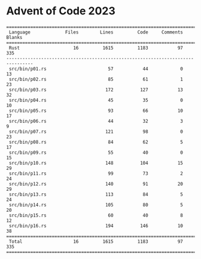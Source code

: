 # Advent of Code 2023

    ================================================================================
     Language             Files        Lines         Code     Comments       Blanks
    ================================================================================
     Rust                    16         1615         1183           97          335
    --------------------------------------------------------------------------------
     src/bin/p01.rs                       57           44            0           13
     src/bin/p02.rs                       85           61            1           23
     src/bin/p03.rs                      172          127           13           32
     src/bin/p04.rs                       45           35            0           10
     src/bin/p05.rs                       93           66           10           17
     src/bin/p06.rs                       44           32            3            9
     src/bin/p07.rs                      121           98            0           23
     src/bin/p08.rs                       84           62            5           17
     src/bin/p09.rs                       55           40            0           15
     src/bin/p10.rs                      148          104           15           29
     src/bin/p11.rs                       99           73            2           24
     src/bin/p12.rs                      140           91           20           29
     src/bin/p13.rs                      113           84            5           24
     src/bin/p14.rs                      105           80            5           20
     src/bin/p15.rs                       60           40            8           12
     src/bin/p16.rs                      194          146           10           38
    ================================================================================
     Total                   16         1615         1183           97          335
    ================================================================================
